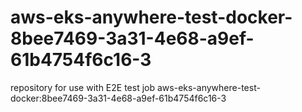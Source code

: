 # aws-eks-anywhere-test-docker-8bee7469-3a31-4e68-a9ef-61b4754f6c16-3
repository for use with E2E test job aws-eks-anywhere-test-docker:8bee7469-3a31-4e68-a9ef-61b4754f6c16-3
